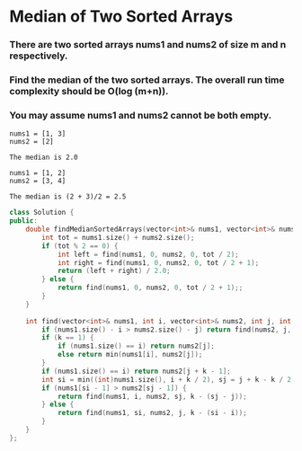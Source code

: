 # Median of Two Sorted Arrays

### There are two sorted arrays **nums1** and **nums2** of size m and n respectively.

### Find the median of the two sorted arrays. The overall run time complexity should be O(log (m+n)).

### You may assume **nums1** and **nums2** cannot be both empty.

```
nums1 = [1, 3]
nums2 = [2]

The median is 2.0
```



```
nums1 = [1, 2]
nums2 = [3, 4]

The median is (2 + 3)/2 = 2.5
```

```c++
class Solution {
public:
    double findMedianSortedArrays(vector<int>& nums1, vector<int>& nums2) {
        int tot = nums1.size() + nums2.size();
        if (tot % 2 == 0) {
            int left = find(nums1, 0, nums2, 0, tot / 2);
            int right = find(nums1, 0, nums2, 0, tot / 2 + 1);
            return (left + right) / 2.0;
        } else {
            return find(nums1, 0, nums2, 0, tot / 2 + 1);;
        }
    }
    
    int find(vector<int>& nums1, int i, vector<int>& nums2, int j, int k) {
        if (nums1.size() - i > nums2.size() - j) return find(nums2, j, nums1, i, k);
        if (k == 1) {
            if (nums1.size() == i) return nums2[j];
            else return min(nums1[i], nums2[j]);
        }
        if (nums1.size() == i) return nums2[j + k - 1];
        int si = min((int)nums1.size(), i + k / 2), sj = j + k - k / 2;
        if (nums1[si - 1] > nums2[sj - 1]) {
            return find(nums1, i, nums2, sj, k - (sj - j));
        } else {
            return find(nums1, si, nums2, j, k - (si - i));
        }
    }
};
```

